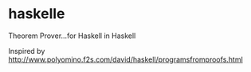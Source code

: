 haskelle
========

Theorem Prover...for Haskell in Haskell

Inspired by http://www.polyomino.f2s.com/david/haskell/programsfromproofs.html
